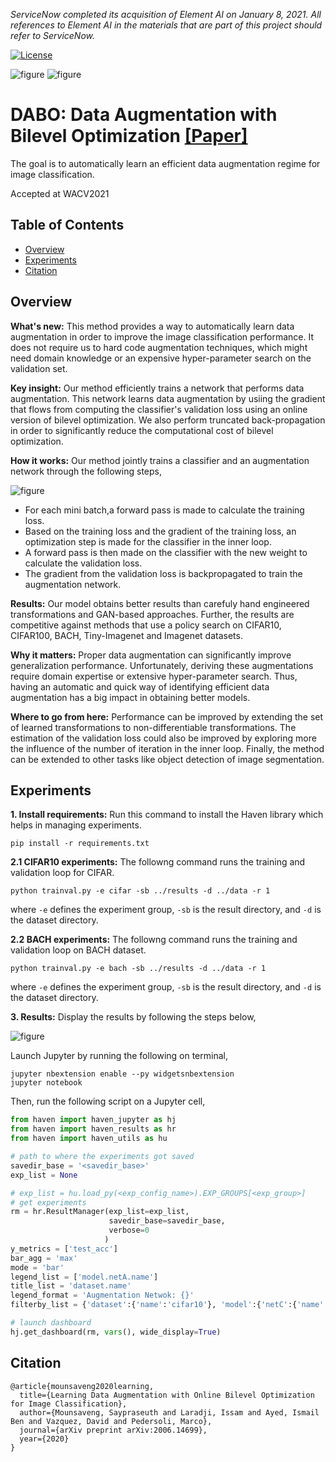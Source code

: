 *ServiceNow completed its acquisition of Element AI on January 8, 2021. All references to Element AI in the materials that are part of this project should refer to ServiceNow.*

[![License](https://img.shields.io/badge/License-Apache%202.0-blue.svg)](LICENSE)

![figure](docs/imagenet_collage.png)
![figure](docs/bach_collage.png)

# DABO: Data Augmentation with Bilevel Optimization  [[Paper]](https://arxiv.org/pdf/2006.14699.pdf)
The goal is to automatically learn an efficient data augmentation regime for image classification.

Accepted at WACV2021

## Table of Contents

- [Overview](#overview)
- [Experiments](#experiments)
- [Citation](#citation)

## Overview

<b>What's new:</b> This method provides a way to automatically learn data augmentation in order to improve the image classification performance. It does not require us to hard code augmentation techniques, which might need domain knowledge or an expensive hyper-parameter search on the validation set.

<b>Key insight:</b> Our method efficiently trains a network that performs data augmentation. This network learns data augmentation by usiing the gradient that flows from computing the classifier's validation loss using an online version of bilevel optimization. We also perform truncated back-propagation in order to significantly reduce the computational cost of bilevel optimization.

<b>How it works:</b> Our method jointly trains a classifier and an augmentation network through the following steps,


![figure](docs/model_new.png)

* For each mini batch,a forward pass is made to calculate the training loss.
* Based on the training loss and the gradient of the training loss, an optimization step is made for the classifier in the inner loop.
* A forward pass is then made on the classifier with the new weight to calculate the validation loss.
* The gradient from the validation loss is backpropagated to train the augmentation network.

<b>Results:</b> Our model obtains better results than carefuly hand engineered transformations and GAN-based approaches. Further, the results are competitive against methods that use a policy search on CIFAR10, CIFAR100, BACH, Tiny-Imagenet and Imagenet datasets.

<b>Why it matters:</b> Proper data augmentation can significantly improve generalization performance. Unfortunately, deriving these augmentations require domain expertise or extensive hyper-parameter search. Thus, having an automatic and quick way of identifying efficient data augmentation has a big impact in obtaining better models.

<b>Where to go from here:</b> Performance can be improved by extending the set of learned transformations to non-differentiable transformations. The estimation of the validation loss could also be improved by exploring more the influence of the number of iteration in the inner loop. Finally, the method can be extended to other tasks like object detection of image segmentation.


## Experiments

<b>1. Install requirements:</b> Run this command to install the Haven library which helps in managing experiments.

```
pip install -r requirements.txt
``` 


<b>2.1 CIFAR10 experiments:</b> The followng command runs the training and validation loop for CIFAR.

```
python trainval.py -e cifar -sb ../results -d ../data -r 1
```

where `-e` defines the experiment group, `-sb` is the result directory, and `-d` is the dataset directory.

<b>2.2 BACH experiments:</b> The followng command runs the training and validation loop on BACH dataset.

```
python trainval.py -e bach -sb ../results -d ../data -r 1
```

where `-e` defines the experiment group, `-sb` is the result directory, and `-d` is the dataset directory.


<b>3. Results:</b> Display the results by following the steps below,

![figure](docs/results.png)

Launch Jupyter by running the following on terminal,

```
jupyter nbextension enable --py widgetsnbextension
jupyter notebook
```

Then, run the following script on a Jupyter cell,
```python
from haven import haven_jupyter as hj
from haven import haven_results as hr
from haven import haven_utils as hu

# path to where the experiments got saved
savedir_base = '<savedir_base>'
exp_list = None

# exp_list = hu.load_py(<exp_config_name>).EXP_GROUPS[<exp_group>]
# get experiments
rm = hr.ResultManager(exp_list=exp_list, 
                      savedir_base=savedir_base, 
                      verbose=0
                     )
y_metrics = ['test_acc']
bar_agg = 'max'
mode = 'bar'
legend_list = ['model.netA.name']
title_list = 'dataset.name'
legend_format = 'Augmentation Netwok: {}'
filterby_list = {'dataset':{'name':'cifar10'}, 'model':{'netC':{'name':'resnet18_meta_2'}}}

# launch dashboard
hj.get_dashboard(rm, vars(), wide_display=True)
```



## Citation

```
@article{mounsaveng2020learning,
  title={Learning Data Augmentation with Online Bilevel Optimization for Image Classification},
  author={Mounsaveng, Saypraseuth and Laradji, Issam and Ayed, Ismail Ben and Vazquez, David and Pedersoli, Marco},
  journal={arXiv preprint arXiv:2006.14699},
  year={2020}
}
```
